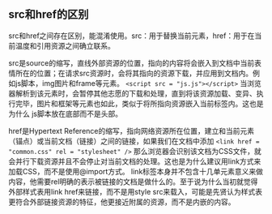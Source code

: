 ## src和href的区别
src和href之间存在区别，能混淆使用。src：用于替换当前元素，href：用于在当前温度和引用资源之间确立联系。

src是source的缩写，直线外部资源的位置，指向的内容将会嵌入到文档中当前表情所在的位置；在请求src资源时，会将其指向的资源下载，并应用到文档内。例如js脚本，img图片和frame等元素。
` <script src = "js.js"></script> `
当浏览器解析到该元素时，会暂停其他志愿的下载和处理，直到将该资源加载、变异、执行完毕，图片和框架等元素也如此，类似于将所指向资源嵌入当前标签内。这也是为什么 js脚本放在底部而不是头部。

href是Hypertext Reference的缩写，指向网络资源所在位置，建立和当前元素（锚点）或当前文档（链接）之间的链接，如果我们在文档中添加
` <link href = "common.css" rel = "stylesheet" /> `
那么浏览器会识别该文档为CSS文件，就会并行下载资源并且不会停止对当前文档的处理。这也是为什么建议用link方式来加载CSS，而不是使用@import方式。
link标签本身并不包含十几单元素意义来做内容，他需要rel明确的表示被链接的文档是做什么的。至于说为什么当初就觉得外部样式表用link href来链接，而不是用style src来载入，可能是先贤认为样式表更符合外部链接资源的特征，他更接近附属的资源，而不是内嵌的内容。
